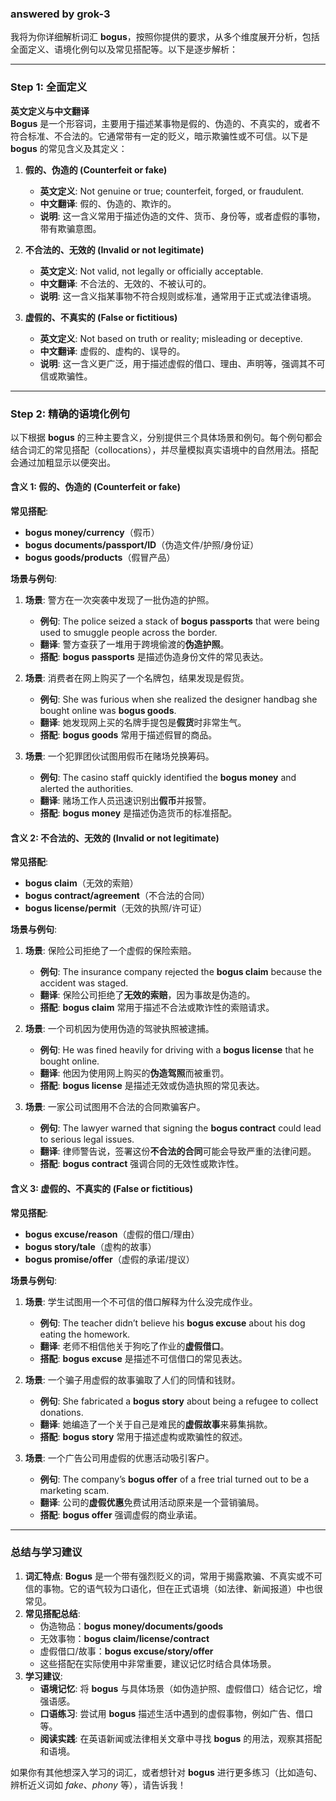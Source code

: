 ### answered by grok-3
我将为你详细解析词汇 **bogus**，按照你提供的要求，从多个维度展开分析，包括全面定义、语境化例句以及常见搭配等。以下是逐步解析：

---

### **Step 1: 全面定义**

**英文定义与中文翻译**  
**Bogus** 是一个形容词，主要用于描述某事物是假的、伪造的、不真实的，或者不符合标准、不合法的。它通常带有一定的贬义，暗示欺骗性或不可信。以下是 **bogus** 的常见含义及其定义：

1. **假的、伪造的 (Counterfeit or fake)**  
   - **英文定义**: Not genuine or true; counterfeit, forged, or fraudulent.  
   - **中文翻译**: 假的、伪造的、欺诈的。  
   - **说明**: 这一含义常用于描述伪造的文件、货币、身份等，或者虚假的事物，带有欺骗意图。  

2. **不合法的、无效的 (Invalid or not legitimate)**  
   - **英文定义**: Not valid, not legally or officially acceptable.  
   - **中文翻译**: 不合法的、无效的、不被认可的。  
   - **说明**: 这一含义指某事物不符合规则或标准，通常用于正式或法律语境。  

3. **虚假的、不真实的 (False or fictitious)**  
   - **英文定义**: Not based on truth or reality; misleading or deceptive.  
   - **中文翻译**: 虚假的、虚构的、误导的。  
   - **说明**: 这一含义更广泛，用于描述虚假的借口、理由、声明等，强调其不可信或欺骗性。  

---

### **Step 2: 精确的语境化例句**

以下根据 **bogus** 的三种主要含义，分别提供三个具体场景和例句。每个例句都会结合词汇的常见搭配（collocations），并尽量模拟真实语境中的自然用法。搭配会通过加粗显示以便突出。

#### **含义 1: 假的、伪造的 (Counterfeit or fake)**  
**常见搭配**:  
- **bogus money/currency**（假币）  
- **bogus documents/passport/ID**（伪造文件/护照/身份证）  
- **bogus goods/products**（假冒产品）  

**场景与例句**:  
1. **场景**: 警方在一次突袭中发现了一批伪造的护照。  
   - **例句**: The police seized a stack of **bogus passports** that were being used to smuggle people across the border.  
   - **翻译**: 警方查获了一堆用于跨境偷渡的**伪造护照**。  
   - **搭配**: **bogus passports** 是描述伪造身份文件的常见表达。  

2. **场景**: 消费者在网上购买了一个名牌包，结果发现是假货。  
   - **例句**: She was furious when she realized the designer handbag she bought online was **bogus goods**.  
   - **翻译**: 她发现网上买的名牌手提包是**假货**时非常生气。  
   - **搭配**: **bogus goods** 常用于描述假冒的商品。  

3. **场景**: 一个犯罪团伙试图用假币在赌场兑换筹码。  
   - **例句**: The casino staff quickly identified the **bogus money** and alerted the authorities.  
   - **翻译**: 赌场工作人员迅速识别出**假币**并报警。  
   - **搭配**: **bogus money** 是描述伪造货币的标准搭配。  

#### **含义 2: 不合法的、无效的 (Invalid or not legitimate)**  
**常见搭配**:  
- **bogus claim**（无效的索赔）  
- **bogus contract/agreement**（不合法的合同）  
- **bogus license/permit**（无效的执照/许可证）  

**场景与例句**:  
1. **场景**: 保险公司拒绝了一个虚假的保险索赔。  
   - **例句**: The insurance company rejected the **bogus claim** because the accident was staged.  
   - **翻译**: 保险公司拒绝了**无效的索赔**，因为事故是伪造的。  
   - **搭配**: **bogus claim** 常用于描述不合法或欺诈性的索赔请求。  

2. **场景**: 一个司机因为使用伪造的驾驶执照被逮捕。  
   - **例句**: He was fined heavily for driving with a **bogus license** that he bought online.  
   - **翻译**: 他因为使用网上购买的**伪造驾照**而被重罚。  
   - **搭配**: **bogus license** 是描述无效或伪造执照的常见表达。  

3. **场景**: 一家公司试图用不合法的合同欺骗客户。  
   - **例句**: The lawyer warned that signing the **bogus contract** could lead to serious legal issues.  
   - **翻译**: 律师警告说，签署这份**不合法的合同**可能会导致严重的法律问题。  
   - **搭配**: **bogus contract** 强调合同的无效性或欺诈性。  

#### **含义 3: 虚假的、不真实的 (False or fictitious)**  
**常见搭配**:  
- **bogus excuse/reason**（虚假的借口/理由）  
- **bogus story/tale**（虚构的故事）  
- **bogus promise/offer**（虚假的承诺/提议）  

**场景与例句**:  
1. **场景**: 学生试图用一个不可信的借口解释为什么没完成作业。  
   - **例句**: The teacher didn’t believe his **bogus excuse** about his dog eating the homework.  
   - **翻译**: 老师不相信他关于狗吃了作业的**虚假借口**。  
   - **搭配**: **bogus excuse** 是描述不可信借口的常见表达。  

2. **场景**: 一个骗子用虚假的故事骗取了人们的同情和钱财。  
   - **例句**: She fabricated a **bogus story** about being a refugee to collect donations.  
   - **翻译**: 她编造了一个关于自己是难民的**虚假故事**来募集捐款。  
   - **搭配**: **bogus story** 常用于描述虚构或欺骗性的叙述。  

3. **场景**: 一个广告公司用虚假的优惠活动吸引客户。  
   - **例句**: The company’s **bogus offer** of a free trial turned out to be a marketing scam.  
   - **翻译**: 公司的**虚假优惠**免费试用活动原来是一个营销骗局。  
   - **搭配**: **bogus offer** 强调虚假的商业承诺。  

---

### **总结与学习建议**  
1. **词汇特点**: **Bogus** 是一个带有强烈贬义的词，常用于揭露欺骗、不真实或不可信的事物。它的语气较为口语化，但在正式语境（如法律、新闻报道）中也很常见。  
2. **常见搭配总结**:  
   - 伪造物品：**bogus money/documents/goods**  
   - 无效事物：**bogus claim/license/contract**  
   - 虚假借口/故事：**bogus excuse/story/offer**  
   - 这些搭配在实际使用中非常重要，建议记忆时结合具体场景。  
3. **学习建议**:  
   - **语境记忆**: 将 **bogus** 与具体场景（如伪造护照、虚假借口）结合记忆，增强语感。  
   - **口语练习**: 尝试用 **bogus** 描述生活中遇到的虚假事物，例如广告、借口等。  
   - **阅读实践**: 在英语新闻或法律相关文章中寻找 **bogus** 的用法，观察其搭配和语境。  

如果你有其他想深入学习的词汇，或者想针对 **bogus** 进行更多练习（比如造句、辨析近义词如 *fake*、*phony* 等），请告诉我！